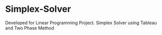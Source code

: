 # Simplex-Solver
Developed for Linear Programming Project. Simplex Solver using Tableau and Two Phase Method
